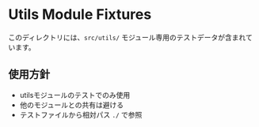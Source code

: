 # Utils Module Fixtures

このディレクトリには、`src/utils/` モジュール専用のテストデータが含まれています。

## 使用方針
- utilsモジュールのテストでのみ使用
- 他のモジュールとの共有は避ける
- テストファイルから相対パス `./` で参照
